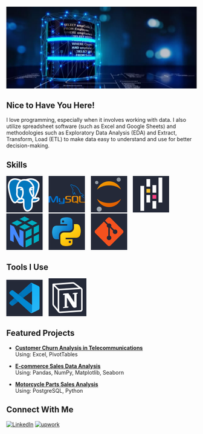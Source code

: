 <p align="center">
  <img src="profile_banner.png" alt="Banner de Bienvenida">
</p>

## Nice to Have You Here!
I love programming, especially when it involves working with data. I also utilize spreadsheet software (such as Excel and Google Sheets) and methodologies such as Exploratory Data Analysis (EDA) and Extract, Transform, Load (ETL) to make data easy to understand and use for better decision-making.

## Skills

<img src="icons/postgresql.svg" alt="PostgreSQL" />&nbsp;&nbsp;&nbsp;
<img src="icons/mysql.svg" alt="MySQL" />&nbsp;&nbsp;&nbsp;
<img src="icons/jupyter.svg" alt="Jupyter" />&nbsp;&nbsp;&nbsp;
<img src="icons/pandas.svg" alt="Pandas" />&nbsp;&nbsp;&nbsp;
<img src="icons/numpy.svg" alt="NumPy" />&nbsp;&nbsp;&nbsp;
<img src="icons/python.svg" alt="Python" />&nbsp;&nbsp;&nbsp;
<img src="icons/git.svg" alt="Git" />

## Tools I Use

<img src="icons/visual-studio-code.svg" alt="Visual Studio Code" />&nbsp;&nbsp;&nbsp;
<img src="icons/notion.svg" alt="Notion" />

## Featured Projects

- **[Customer Churn Analysis in Telecommunications](https://github.com/jeanpaulomv/Analyzing-Customer-Churn-Case-Study-at-DataCamp)**  
  Using: Excel, PivotTables 

- **[E-commerce Sales Data Analysis](https://github.com/jeanpaulomv/E-commerce-Sales-Data-Analysis)**  
  Using: Pandas, NumPy, Matplotlib, Seaborn

- **[Motorcycle Parts Sales Analysis](https://github.com/jeanpaulomv/Motorcycle-Parts-Sales-Analysis-DataCamp-Project)**  
  Using: PostgreSQL, Python

## Connect With Me
<p>
  <a href="https://www.linkedin.com/in/jeanpaulomv/"><img src="https://img.shields.io/badge/jeanpaulomv-0077B5?style=for-the-badge&logo=linkedin&logoColor=white" alt="LinkedIn" height="30"></a>
  <a href="https://www.upwork.com/freelancers/~017f203a5583495e29?mp_source=share"><img src="https://img.shields.io/badge/UpWork-6FDA44?style=for-the-badge&logo=Upwork&logoColor=white" alt="upwork" height="30"></a>
</p>

